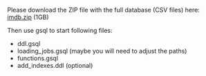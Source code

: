 Please download the ZIP file with the full database (CSV files) here:
[imdb.zip](https://drive.google.com/file/d/1LTT9MToTqN2XuawlT1K8D1-JdbLo-a4F) (1GB)

Then use gsql to start following files:
- ddl.gsql
- loading_jobs.gsql (maybe you will need to adjust the paths)
- functions.gsql
- add_indexes.ddl (optional)
